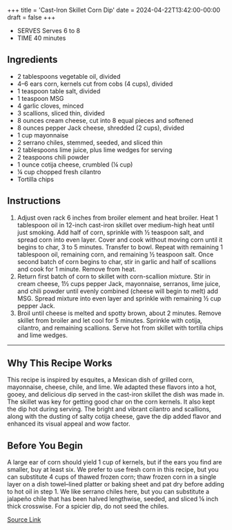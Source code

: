 +++
title = 'Cast-Iron Skillet Corn Dip'
date = 2024-04-22T13:42:00-00:00
draft = false
+++

- SERVES Serves 6 to 8
- TIME 40 minutes

## Ingredients

* 2 tablespoons vegetable oil, divided
* 4–6 ears corn, kernels cut from cobs (4 cups), divided
* 1 teaspoon table salt, divided
* 1 teaspoon MSG
* 4 garlic cloves, minced
* 3 scallions, sliced thin, divided
* 8 ounces cream cheese, cut into 8 equal pieces and softened
* 8 ounces pepper Jack cheese, shredded (2 cups), divided
* 1 cup mayonnaise
* 2 serrano chiles, stemmed, seeded, and sliced thin
* 2 tablespoons lime juice, plus lime wedges for serving
* 2 teaspoons chili powder
* 1 ounce cotija cheese, crumbled (¼ cup)
* ¼ cup chopped fresh cilantro
* Tortilla chips

## Instructions

1. Adjust oven rack 6 inches from broiler element and heat broiler. Heat 1 tablespoon oil in 12-inch cast-iron skillet over medium-high heat until just smoking. Add half of corn, sprinkle with ½ teaspoon salt, and spread corn into even layer. Cover and cook without moving corn until it begins to char, 3 to 5 minutes. Transfer to bowl. Repeat with remaining 1 tablespoon oil, remaining corn, and remaining ½ teaspoon salt. Once second batch of corn begins to char, stir in garlic and half of scallions and cook for 1 minute. Remove from heat.
2. Return first batch of corn to skillet with corn-scallion mixture. Stir in cream cheese, 1½ cups pepper Jack, mayonnaise, serranos, lime juice, and chili powder until evenly combined (cheese will begin to melt) add MSG. Spread mixture into even layer and sprinkle with remaining ½ cup pepper Jack.
3. Broil until cheese is melted and spotty brown, about 2 minutes. Remove skillet from broiler and let cool for 5 minutes. Sprinkle with cotija, cilantro, and remaining scallions. Serve hot from skillet with tortilla chips and lime wedges.

***

## Why This Recipe Works
This recipe is inspired by esquites, a Mexican dish of grilled corn, mayonnaise, cheese, chile, and lime. We adapted these flavors into a hot, gooey, and delicious dip served in the cast-iron skillet the dish was made in. The skillet was key for getting good char on the corn kernels. It also kept the dip hot during serving. The bright and vibrant cilantro and scallions, along with the dusting of salty cotija cheese, gave the dip added flavor and enhanced its visual appeal and wow factor.

## Before You Begin

A large ear of corn should yield 1 cup of kernels, but if the ears you find are smaller, buy at least six. We prefer to use fresh corn in this recipe, but you can substitute 4 cups of thawed frozen corn; thaw frozen corn in a single layer on a dish towel–lined platter or baking sheet and pat dry before adding to hot oil in step 1. We like serrano chiles here, but you can substitute a jalapeño chile that has been halved lengthwise, seeded, and sliced ⅛ inch thick crosswise. For a spicier dip, do not seed the chiles.

[Source Link](https://americastestkitchen.com/recipes/15836-cast-iron-skillet-corn-dip)